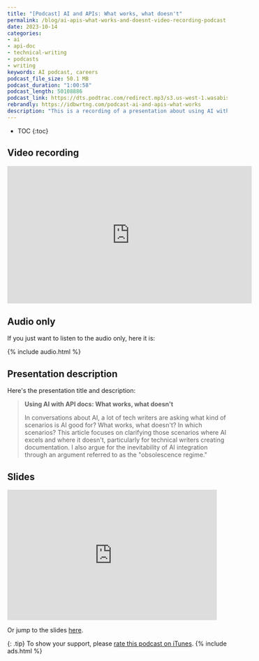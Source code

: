 ```yaml
---
title: "[Podcast] AI and APIs: What works, what doesn't"
permalink: /blog/ai-apis-what-works-and-doesnt-video-recording-podcast
date: 2023-10-14
categories:
- ai
- api-doc
- technical-writing
- podcasts
- writing
keywords: AI podcast, careers
podcast_file_size: 50.1 MB
podcast_duration: "1:00:58"
podcast_length: 50108886 
podcast_link: https://dts.podtrac.com/redirect.mp3/s3.us-west-1.wasabisys.com/idbwmedia.com/podcasts/ai_and_apis.mp3
rebrandly: https://idbwrtng.com/podcast-ai-and-apis-what-works
description: "This is a recording of a presentation about using AI with API documentation, focusing on some concrete scenarios where AI works well, and highlighting scenarios where AI doesn't work so well. This recording is a podcast version of similar presentation that I gave to an internal tech writing conference."
---
```


* TOC
{:toc}

## Video recording

<iframe width="560" height="315" src="https://www.youtube.com/embed/cacDYvA5ZTI" title="YouTube video player" frameborder="0" allow="accelerometer; autoplay; clipboard-write; encrypted-media; gyroscope; picture-in-picture" allowfullscreen></iframe>

## Audio only

If you just want to listen to the audio only, here it is: 

{% include audio.html %}

## Presentation description

Here's the presentation title and description:

> **Using AI with API docs: What works, what doesn't**
> 
> In conversations about AI, a lot of tech writers are asking what kind of scenarios is AI good for? What works, what doesn't? In which scenarios? This article focuses on clarifying those scenarios where AI excels and where it doesn't, particularly for technical writers creating documentation. I also argue for the inevitability of AI integration through an argument referred to as the "obsolescence regime."

## Slides

<iframe src="https://docs.google.com/presentation/d/e/2PACX-1vRlAJQpvn70WzeR13gSyU5_I1Sf4yxb9njfdoAqXc4P-5ranmGnHSTWj6AwlNv73k_s3EB8PGNnO0sw/embed?start=false&loop=false&delayms=3000" frameborder="0" width="480" height="299" allowfullscreen="true" mozallowfullscreen="true" webkitallowfullscreen="true"></iframe>

Or jump to the slides <a href="https://docs.google.com/presentation/d/1qk7QccovYHl1AOJw23aLbxUezl-0GuDlaBxmTIXFMhI/">here</a>.

{: .tip}
To show your support, please <a href="https://podcasts.apple.com/us/podcast/id-rather-be-writing-podcast/id277365275">rate this podcast on iTunes</a>.
{% include ads.html %}
